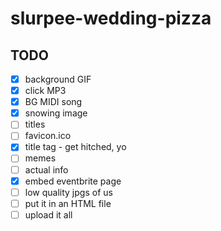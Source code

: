 # slurpee-wedding-pizza

## TODO

- [x] background GIF
- [x] click MP3
- [x] BG MIDI song
- [x] snowing image
- [ ] titles
- [ ] favicon.ico
- [x] title tag - get hitched, yo
- [ ] memes
- [ ] actual info
- [x] embed eventbrite page
- [ ] low quality jpgs of us
- [ ] put it in an HTML file
- [ ] upload it all
